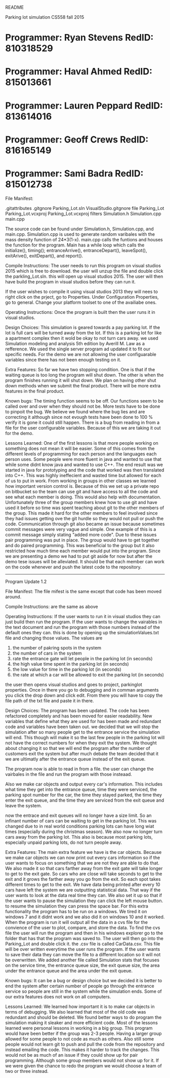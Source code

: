 README

Parking lot simulation 
CS558 fall 2015

# Programmer: Ryan Stevens   RedID: 810318529
# Programmer: Haval Ahmed    RedID: 815013661
# Programmer: Lauren Peppard RedID: 813614016
# Programmer: Geoff Crews    RedID: 816165149
# Programmer: Sami Badra     RedID: 815012738

File Manifest:

.gitattributes
.gitgnore
Parking_Lot.sln
VisualStudio.gitgnore
file Parking_Lot
	Parking_Lot.vcxproj
	Parking_Lot.vcxproj filters
	Simulation.h
	Simulation.cpp
	main.cpp

The source code can be found under Simulation.h, Simulation.cpp, and main.cpp. Simulation.cpp is used to generate random varibales with the mass density function of 24*3(1-x). main.cpp calls the funtions and houses the function for the program. Main has a while loop which calls the initialize(), timing(); entranceArrive(), entranceDepart(), leaveSpot(), exitArive(), exitDepart(), and report().

Compile Instructions:
The user needs to run this program on visual studios 2015 which is free to download. the user will unzup the file and double click the parkling_Lot.sln. this will open up visual studios 2015. The user will then have build the program in visual studios before they can run it. 

If the user wishes to compile it using visual studios 2013 they will nees to right click on the prject, go to Properties. Under Configuration Properties, go to general. Change your platform toolset to one of the availiabe ones. 

Operating Instructions:
Once the program is built then the user runs it in visual studios. 


Design Choices: 
This simulation is geared towards a pay parking lot. If the lot is full cars will be turned away from the lot. If this is a parking lot for like a apartment complex then it wold be okay to not turn cars away. we used Simulation modeling and analysis 5th edition by Averill M. Law as a refference. We used the single server program ad updated it to fit our specific needs. For the demo we are not allowing the user configuarable variables since there has not been enough testing on it.

Extra Features:
So far we have two stopping condition. One is that if the waiting queue is too long the program will shut down. The other is when the program finishes running it will shut down. We plan on having other shut down methods when we submit the final product. There will be more extra features in the final product. 

Known bugs:
The timing function seems to be off. Our functions seem to be called over and over when they should not be. More tests have to be done to pinpoit the bug. We believe we found where the bug lies and are correcting it although since not evough tests have been done to 100 % verify it is gone it could still happen. There is a bug from reading in from a file for the user configurable variables. Because of this we are taking it out for the demo. 

Lessons Learned:
One of the first lessons is that more people working on something does not mean it will be easier. Some of this comes from the different levels of programming for each person and the languages each person uses. Some people were more fluent in java and wanted to use that while some didnt know java and wanted to use C++. The end result was we started in java for prototyping and the code that worked was then translated into C++. This was highly ineffecient and wasted time but allowed for each of us to put in work. From working in groups in other classes we learned how important version control is. Because of this we set up a private repo on bitbucket so the team can use git and have access to all the code and see what each member is doing. This would also help with documentation. Unfortunately three of the group members knew how to use git and have used it before so time was spent teaching about git to the other members of the group. This made it hard for the other members to feel involved since they had issues getting ove the git hurdle so they would not pull or push the code. Communication through git also became an issue because sometimes commit messages were very vague and simple. One example of this is a commit message simply stating "added more code". Due to these issues pair programming was put in place. The group would have to get together and do paired programming. This was beneficial to the group but it also restricted how much time each member would put into the program. Since we are presenting a demo we had to put git aside for now but after the demo tese issues will be alleviated. It should be that each member can work on the code whenever and push the latest code to the repository. 

*****************************************************************************************************************************
Program Update 1.2

File Manifest: 
The file mifest is the same except that code has been moved around.

Compile Instructions:
are the same as above

Operating Instructions:
If the user wants to run it in visual studios they can just build then run the program. If the user wants to change the vairables in the text document and run the program with those numbers instead of the default ones they can. this is done by
opening up the simulationValues.txt file and changing those values. The values are
1. the number of pakring spots in the system
2. the number of cars in the system
3. rate the entrance gate will let people in the parking lot (in seconds)
4. the high value time spent in the parking lot (in seconds)
5. the low value for time in the parking lot (in seconds)
6. the rate at which a car will be allowed to exit the parking lot (in seconds)

the user then opens visual studios and goes to project, parkinglot properties. Once in there you go to debugging and in comman arguments you click the drop down and click edit. From there you will have to copy the file path of the txt file and paste it in there. 


Design Choices: 
The program has been updated. The code has been refactored completely and has been moved for easier readability. New variables that define what they are used for has been made and redundant code and variables have been taken out. 
we decided that we will stop the simulation after so many people get to the entrance service the simulation will end. This though will make it so the last few people in the parking lot will not have the correct numbers for when they exit the system. We thought about changing it so that we will end the program after the number of customers exit the system but after much debate the team decided that it we are ultimatly after the entrance queue instead of the exit queue. 

The program now is able to read in from a file. the user can change the vairbales in the file and run the program with those insteaad. 

Also we make car objects and output every car's information. This includes what time they get into the entrance queue, time they were serviced, the parking spot number for the car, the time they stayed parked, the time they enter the exit queue, and the time they are serviced from the exit queue and leave the system. 

now the entrace and exit queues will no longer have a size limit. So an infinant number of cars can be waiting to get in the parking lot. This was changed due to in real world conditions parking lots can have long wiat times (especially during the christmas season). We also now no longer turn cars away from the parking lot. This also is because most parking lots, especially unpaid parking lots, do not turn people away. 

Extra Features: 
	The main extra feature we have is the car objects. Because we make car objects we can now print out every cars information so if the user wants to focus on something that we are not they are able to do that. 
	We also made it so that cars farther away from the exit gate will take longer to get to the exit gate. So cars who are close will take seconds to get to the exit and it grows the farther away you go from the exit. So each spot takes different times to get to the exit. 
	We have data being printed after every 10 cars have left the system we are outputting statistical data. That way if the user wants to look at the data real time they can. 
	We also set it up so that if the user wants to pause the simulation they can click the left mouse button. to resume the simulation they can press the space bar. For this extra functionality the program has to be run on a windows. We tired it on windows 7 and it didnt work and we also did it on windows 10 and it worked. 
	When the program is run it will output all the data in a cvs file for the convience of the user to plot, compare, and store the data. To find the cvs file the user will run the program and then in his windows explorer go to the folder that has that the program was saved to. The user will then go into the Parking_Lot and double click it. the .csv file is called CarData.csv. This file will be over written everytime the user runs the program. If the user wants to save their data they can move the file to a different location so it will not be overwritten. We added another file called Simulation stats that focuses on the service time, the entrance queue size, the exit queue size, the area under the entrance queue and the area under the exit queue.
	

Known bugs: 
	It can be a bug or design choice but we decided it is better to end the system after certain number of people go through the entrance service so people are still in the system while the simulation ends. Some of our extra features does not work on all computers. 
	

Lessons Learned:
We learned how important it is to make car objects in terms of debugging. We also learned that most of the old code was redundant and should be deleted. We found better ways to do program the simulation making it sleaker and more efficient code. Most of the lessons learned were personal lessons in working in a big group. This program would have been better if the group was 2-3 people. Having a larger group allowed for some people to not code as much as others. Also still some people would not learn git to push and pull the code from the repository and instead emailing the code. This makes it harder to track the changes. This would not be as much of an issue if they could show up for pair programming. Although some group members would not show up for it. If we were given the chance to redo the program we would choose a team of two or three instead. 
